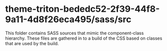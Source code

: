# theme-triton-bededc52-2f39-44f8-9a11-4d8f26eca495/sass/src

This folder contains SASS sources that mimic the component-class hierarchy. These files
are gathered in to a build of the CSS based on classes that are used by the build.
